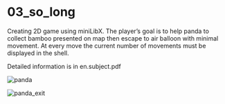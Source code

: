 # 03_so_long

Creating 2D game using miniLibX.
The player’s goal is to help panda to collect bamboo presented on map then escape to air balloon with minimal movement.
At every move the current number of movements must be displayed in the shell.

Detailed information is in en.subject.pdf

![panda](https://user-images.githubusercontent.com/83021442/125600024-42550dcf-ab67-4ea1-b605-01678299189f.jpg)

![panda_exit](https://user-images.githubusercontent.com/83021442/125600305-be0ba38e-3081-4f07-bb02-e040020072e4.jpg)

